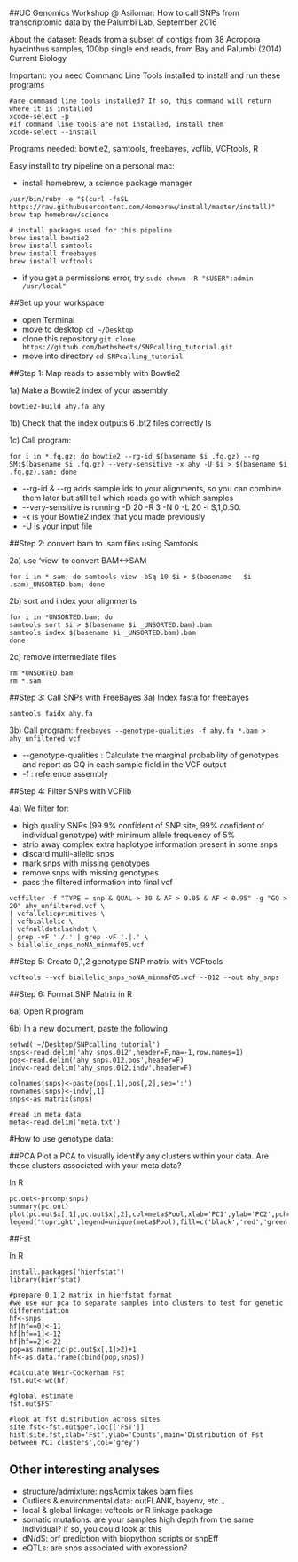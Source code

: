 ##UC Genomics Workshop @ Asilomar: How to call SNPs from transcriptomic data
by the Palumbi Lab, September 2016

About the dataset: 
Reads from a subset of contigs from 38 Acropora hyacinthus samples, 100bp single end reads, from Bay and Palumbi (2014) Current Biology

Important: you need Command Line Tools installed to install and run these programs

```
#are command line tools installed? If so, this command will return where it is installed
xcode-select -p
#if command line tools are not installed, install them
xcode-select --install
```

Programs needed: bowtie2, samtools, freebayes, vcflib, VCFtools, R

Easy install to try pipeline on a personal mac:

- install homebrew, a science package manager

```
/usr/bin/ruby -e "$(curl -fsSL https://raw.githubusercontent.com/Homebrew/install/master/install)" 
brew tap homebrew/science

# install packages used for this pipeline
brew install bowtie2
brew install samtools
brew install freebayes
brew install vcftools

```

- if you get a permissions error, try 
`sudo chown -R "$USER":admin /usr/local"`


##Set up your workspace
- open Terminal
- move to desktop 
`cd ~/Desktop`
- clone this repository
`git clone https://github.com/bethsheets/SNPcalling_tutorial.git`
- move into directory 
`cd SNPcalling_tutorial`


##Step 1: Map reads to assembly with Bowtie2

1a) Make a Bowtie2 index of your assembly

`bowtie2-build ahy.fa ahy`

1b) Check that the index outputs 6 .bt2 files correctly 
ls

1c) Call program:

```
for i in *.fq.gz; do bowtie2 --rg-id $(basename $i .fq.gz) --rg SM:$(basename $i .fq.gz) --very-sensitive -x ahy -U $i > $(basename $i .fq.gz).sam; done
```
- --rg-id & --rg adds sample ids to your alignments, so you can combine them later but still tell which reads go with which samples
- --very-sensitive is running -D 20 -R 3 -N 0 -L 20 -i S,1,0.50.
- -x is your Bowtie2 index that you made previously
- -U is your input file


##Step 2: convert bam to .sam files using Samtools

2a) use ‘view’ to convert BAM<->SAM

`for i in *.sam; do samtools view -bSq 10 $i > $(basename 	$i .sam)_UNSORTED.bam; done`

2b) sort and index your alignments

```
for i in *UNSORTED.bam; do
samtools sort $i > $(basename $i _UNSORTED.bam).bam
samtools index $(basename $i _UNSORTED.bam).bam
done
```

2c) remove intermediate files

```
rm *UNSORTED.bam
rm *.sam
```


##Step 3: Call SNPs with FreeBayes
3a) Index fasta for freebayes

`samtools faidx ahy.fa`

3b) Call program:
`freebayes --genotype-qualities -f ahy.fa *.bam > ahy_unfiltered.vcf`

- --genotype-qualities : Calculate the marginal probability of genotypes and report as GQ in each sample field in the VCF output
- -f : reference assembly

##Step 4: Filter SNPs with VCFlib

4a) We filter for:

- high quality SNPs (99.9% confident of SNP site, 99% confident of individual genotype) with minimum allele frequency of 5%
- strip away complex extra haplotype information present in some snps 
- discard multi-allelic snps 
- mark snps with missing genotypes
- remove snps with missing genotypes
- pass the filtered information into final vcf

```
vcffilter -f "TYPE = snp & QUAL > 30 & AF > 0.05 & AF < 0.95" -g "GQ > 20" ahy_unfiltered.vcf \
| vcfallelicprimitives \
| vcfbiallelic \
| vcfnulldotslashdot \
| grep -vF './.' | grep -vF '.|.' \
> biallelic_snps_noNA_minmaf05.vcf
```

##Step 5: Create 0,1,2 genotype SNP matrix with VCFtools

`vcftools --vcf biallelic_snps_noNA_minmaf05.vcf --012 --out ahy_snps`

##Step 6: Format SNP Matrix in R

6a) Open R program

6b) In a new document, paste the following

```
setwd('~/Desktop/SNPcalling_tutorial')
snps<-read.delim('ahy_snps.012',header=F,na=-1,row.names=1)
pos<-read.delim('ahy_snps.012.pos',header=F)
indv<-read.delim('ahy_snps.012.indv',header=F)

colnames(snps)<-paste(pos[,1],pos[,2],sep=':')
rownames(snps)<-indv[,1]
snps<-as.matrix(snps)

#read in meta data
meta<-read.delim('meta.txt')
```


#How to use genotype data:

##PCA
Plot a PCA to visually identify any clusters within your data. Are these clusters associated with your meta data?

In R

```
pc.out<-prcomp(snps)
summary(pc.out)
plot(pc.out$x[,1],pc.out$x[,2],col=meta$Pool,xlab='PC1',ylab='PC2',pch=19)
legend('topright',legend=unique(meta$Pool),fill=c('black','red','green'))
```

##Fst

In R

```
install.packages('hierfstat')
library(hierfstat)

#prepare 0,1,2 matrix in hierfstat format
#we use our pca to separate samples into clusters to test for genetic differentiation
hf<-snps
hf[hf==0]<-11
hf[hf==1]<-12
hf[hf==2]<-22
pop=as.numeric(pc.out$x[,1]>2)+1
hf<-as.data.frame(cbind(pop,snps))

#calculate Weir-Cockerham Fst
fst.out<-wc(hf)

#global estimate
fst.out$FST

#look at fst distribution across sites
site.fst<-fst.out$per.loc[['FST']]
hist(site.fst,xlab='Fst',ylab='Counts',main='Distribution of Fst between PC1 clusters',col='grey')
```

## Other interesting analyses

- structure/admixture: ngsAdmix takes bam files
- Outliers & environmental data: outFLANK, bayenv, etc…
- local & global linkage: vcftools or R linkage package
- somatic mutations: are your samples high depth from the same individual? if so, you could look at this
- dN/dS: orf prediction with biopython scripts or snpEff
- eQTLs: are snps associated with expression?
